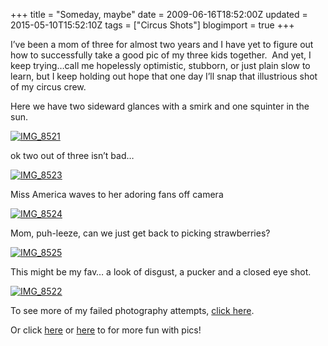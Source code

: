 +++
title = "Someday, maybe"
date = 2009-06-16T18:52:00Z
updated = 2015-05-10T15:52:10Z
tags = ["Circus Shots"]
blogimport = true 
+++

I’ve been a mom of three for almost two years and I have yet to figure out how to successfully take a good pic of my three kids together.&#160; And yet, I keep trying…call me hopelessly optimistic, stubborn, or just plain slow to learn, but I keep holding out hope that one day I’ll snap that illustrious shot of my circus crew. 

Here we have two sideward glances with a smirk and one squinter in the sun.

[![IMG_8521](https://latc.s3.amazonaws.com/wp-content/uploads/2009/06/IMG_8521.jpg "IMG_8521")](https://latc.s3.amazonaws.com/wp-content/uploads/2009/06/IMG_8521.jpg) 

ok two out of three isn’t bad…

[![IMG_8523](https://latc.s3.amazonaws.com/wp-content/uploads/2009/06/IMG_8523.jpg "IMG_8523")](https://latc.s3.amazonaws.com/wp-content/uploads/2009/06/IMG_8523.jpg) 

Miss America waves to her adoring fans off camera

[![IMG_8524](https://latc.s3.amazonaws.com/wp-content/uploads/2009/06/IMG_8524.jpg "IMG_8524")](https://latc.s3.amazonaws.com/wp-content/uploads/2009/06/IMG_8524.jpg) 

Mom, puh-leeze, can we just get back to picking strawberries?

[![IMG_8525](https://latc.s3.amazonaws.com/wp-content/uploads/2009/06/IMG_8525.jpg "IMG_8525")](https://latc.s3.amazonaws.com/wp-content/uploads/2009/06/IMG_8525.jpg) 

This might be my fav… a look of disgust, a pucker and a closed eye shot.

[![IMG_8522](https://latc.s3.amazonaws.com/wp-content/uploads/2009/06/IMG_8522.jpg "IMG_8522")](https://latc.s3.amazonaws.com/wp-content/uploads/2009/06/IMG_8522.jpg)

To see more of my failed photography attempts, [click here](http://lifeatthecircus.com/2008/11/19/if-only/).

Or click [here](http://www.5minutesformom.com/) or [here](http://angiescircus.blogspot.com/) to for more fun with pics!
